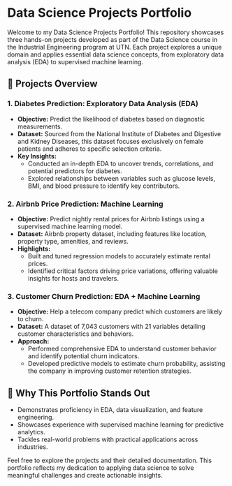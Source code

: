 # Data Science Projects Portfolio  

Welcome to my Data Science Projects Portfolio! This repository showcases three hands-on projects developed as part of the Data Science course in the Industrial Engineering program at UTN. Each project explores a unique domain and applies essential data science concepts, from exploratory data analysis (EDA) to supervised machine learning.  

## 🚀 Projects Overview  

### 1. **Diabetes Prediction: Exploratory Data Analysis (EDA)**  
- **Objective:** Predict the likelihood of diabetes based on diagnostic measurements.  
- **Dataset:** Sourced from the National Institute of Diabetes and Digestive and Kidney Diseases, this dataset focuses exclusively on female patients and adheres to specific selection criteria.  
- **Key Insights:**  
  - Conducted an in-depth EDA to uncover trends, correlations, and potential predictors for diabetes.  
  - Explored relationships between variables such as glucose levels, BMI, and blood pressure to identify key contributors.  

### 2. **Airbnb Price Prediction: Machine Learning**  
- **Objective:** Predict nightly rental prices for Airbnb listings using a supervised machine learning model.  
- **Dataset:** Airbnb property dataset, including features like location, property type, amenities, and reviews.  
- **Highlights:**  
  - Built and tuned regression models to accurately estimate rental prices.  
  - Identified critical factors driving price variations, offering valuable insights for hosts and travelers.  

### 3. **Customer Churn Prediction: EDA + Machine Learning**  
- **Objective:** Help a telecom company predict which customers are likely to churn.  
- **Dataset:** A dataset of 7,043 customers with 21 variables detailing customer characteristics and behaviors.  
- **Approach:**  
  - Performed comprehensive EDA to understand customer behavior and identify potential churn indicators.  
  - Developed predictive models to estimate churn probability, assisting the company in improving customer retention strategies.  

## 🎯 Why This Portfolio Stands Out  
- Demonstrates proficiency in EDA, data visualization, and feature engineering.  
- Showcases experience with supervised machine learning for predictive analytics.  
- Tackles real-world problems with practical applications across industries.  

Feel free to explore the projects and their detailed documentation. This portfolio reflects my dedication to applying data science to solve meaningful challenges and create actionable insights.  
